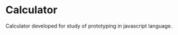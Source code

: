<h1><b>Calculator</b></h1>

<p>Calculator developed for study of prototyping in javascript language.</p>
